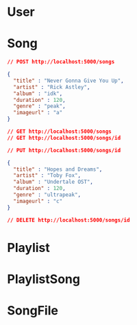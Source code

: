 # User

# Song
``` JSON
// POST http://localhost:5000/songs

{
  "title" : "Never Gonna Give You Up",
  "artist" : "Rick Astley",
  "album" : "idk",
  "duration" : 120,
  "genre" : "peak",
  "imageurl" : "a"
}
```

``` JSON
// GET http://localhost:5000/songs
// GET http://localhost:5000/songs/id
```

``` JSON
// PUT http://localhost:5000/songs/id

{
  "title" : "Hopes and Dreams",
  "artist" : "Toby Fox",
  "album" : "Undertale OST",
  "duration" : 120,
  "genre" : "ultrapeak",
  "imageurl" : "c"
}
```
``` JSON
// DELETE http://localhost:5000/songs/id
```

# Playlist

# PlaylistSong

# SongFile